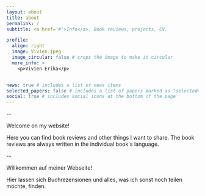 ```yaml
---
layout: about
title: about
permalink: /
subtitle: <a href='#'>Info</a>. Book reviews, projects, CV.

profile:
  align: right
  image: Vivien.jpeg
  image_circular: false # crops the image to make it circular
  more_info: >
    <p>Vivien Erika</p>


news: true # includes a list of news items
selected_papers: false # includes a list of papers marked as "selected={true}"
social: true # includes social icons at the bottom of the page
---
```


--

Welcome on my website!

Here you can find book reviews and other things I want to share. The book reviews are always written in the individual book's language.

--

Willkommen auf meiner Webseite! 

Hier lassen sich Buchrezensionen und alles, was ich sonst noch teilen möchte, finden.


